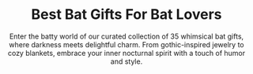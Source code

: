 ---
layout: post
title: Best Bat Gifts For Bat Lovers
subtitle: Enter the batty world of our curated collection of 35 whimsical bat gifts, where darkness meets delightful charm. From gothic-inspired jewelry to cozy blankets, embrace your inner nocturnal spirit with a touch of humor and style.
header-img: "img/post/2023/09/copied/Bat-Gifts.jpg"
header-style: text
permalink: "/bat-gifts/"
catalog: true
tags:
  - Recipients 
  - Men
---     